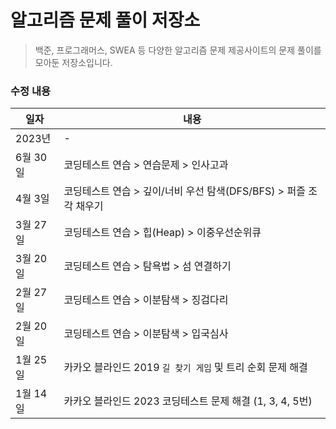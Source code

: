 # 알고리즘 문제 풀이 저장소

> 백준, 프로그래머스, SWEA 등 다양한 알고리즘 문제 제공사이트의 문제 풀이를 모아둔 저장소입니다.

### 수정 내용

| 일자     | 내용                                                         |
| -------- | ------------------------------------------------------------ |
| 2023년   | -                                                            |
| 6월 30일 | 코딩테스트 연습 > 연습문제 > 인사고과                        |
| 4월 3일  | 코딩테스트 연습 > 깊이/너비 우선 탐색(DFS/BFS) > 퍼즐 조각 채우기 |
| 3월 27일 | 코딩테스트 연습 > 힙(Heap) > 이중우선순위큐                  |
| 3월 20일 | 코딩테스트 연습 > 탐욕법 > 섬 연결하기                       |
| 2월 27일 | 코딩테스트 연습 > 이분탐색 > 징검다리                        |
| 2월 20일 | 코딩테스트 연습 > 이분탐색 > 입국심사                        |
| 1월 25일 | 카카오 블라인드 2019 `길 찾기 게임` 및 트리 순회 문제 해결   |
| 1월 14일 | 카카오 블라인드 2023 코딩테스트 문제 해결 (1, 3, 4, 5번)     |
